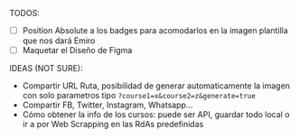 TODOS:

- [ ] Position Absolute a los badges para acomodarlos en la imagen plantilla que nos dará Emiro
- [ ] Maquetar el Diseño de Figma

IDEAS (NOT SURE):

- Compartir URL Ruta, posibilidad de generar automaticamente la imagen con solo parametros tipo `?course1=x&course2=z&generate=true`
- Compartir FB, Twitter, Instagram, Whatsapp...
- Cómo obtener la info de los cursos: puede ser API, guardar todo local o ir a por Web Scrapping en las RdAs predefinidas
